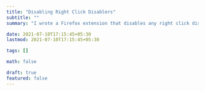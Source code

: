 ```yaml
---
title: "Disabling Right Click Disablers"
subtitle: ""
summary: "I wrote a Firefox extension that disables any right click disablers."

date: 2021-07-10T17:15:45+05:30
lastmod: 2021-07-10T17:15:45+05:30

tags: []

math: false

draft: true
featured: false
---
```


